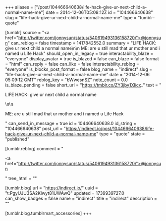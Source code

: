 +++
aliases = ["/post/104466640638/life-hack-give-ur-next-child-a-normal-name-me"]
date = 2014-12-06T05:09:12Z
id = "104466640638"
slug = "life-hack-give-ur-next-child-a-normal-name-me"
type = "tumblr-quote"

[tumblr]
source = "<a href=\"http://twitter.com/jonnysun/status/540619493136158720\">@jonnysun</a>"
can_reblog = false
timestamp = 1417842552.0
summary = "LIFE HACK: give ur next child a normal name\n\n ME: are u still mad that ur mother and i named u Life Hack"
should_open_in_legacy = true
interactability_blaze = "everyone"
display_avatar = true
is_blazed = false
can_blaze = false
format = "html"
can_reply = false
can_like = false
interactability_reblog = "everyone"
is_blocks_post_format = false
blog_name = "indirect"
slug = "life-hack-give-ur-next-child-a-normal-name-me"
date = "2014-12-06 05:09:12 GMT"
reblog_key = "bWwesnSZ"
note_count = 0.0
is_blaze_pending = false
short_url = "https://tmblr.co/ZY3jby1XIicx_"
text = "<p>LIFE HACK: give ur next child a normal name</p>\n\n<p>ME: are u still mad that ur mother and i named u Life Hack</p>"
can_send_in_message = true
id = 104466640638.0
id_string = "104466640638"
post_url = "https://indirect.io/post/104466640638/life-hack-give-ur-next-child-a-normal-name-me"
type = "quote"
state = "published"

[tumblr.reblog]
comment = "<p><a href=\"http://twitter.com/jonnysun/status/540619493136158720\">@jonnysun</a></p>"
tree_html = ""

[tumblr.blog]
url = "https://indirect.io/"
uuid = "t:PgyUJU3SA2Klwyt81UWAwQ"
updated = 1739939727.0
can_show_badges = false
name = "indirect"
title = "indirect"
description = ""

[tumblr.blog.tumblrmart_accessories]
+++
